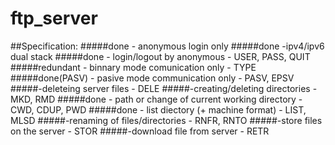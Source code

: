 # ftp_server
##Specification:
#####done - anonymous login only
#####done -ipv4/ipv6 dual stack
#####done - login/logout by anonymous - USER, PASS, QUIT
#####redundant - binnary mode comunication only - TYPE
#####done(PASV) - pasive mode communication only - PASV, EPSV
#####-deleteing server files - DELE
#####-creating/deleting directories - MKD, RMD
#####done - path or change of current working directory - CWD, CDUP, PWD
#####done - list diectory (+ machine format) - LIST, MLSD
#####-renaming of files/directories - RNFR, RNTO
#####-store files on the server - STOR
#####-download file from server - RETR
